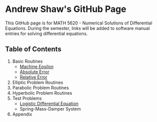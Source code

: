 # Andrew Shaw's GitHub Page

This GitHub page is for MATH 5620 - Numerical Solutions of Differential Equations. During the semester, links will be added to software manual entries for solving differential equations.

## Table of Contents

1. Basic Routines
    * [Machine Epsilon](https://andrewshaw15.github.io/MATH-5620/HW-1/machine-epsilon)
    * [Absolute Error](https://andrewshaw15.github.io/MATH-5620/HW-1/absolute-error)
    * [Relative Error](https://andrewshaw15.github.io/MATH-5620/HW-1/relative-error)
2. Elliptic Problem Routines
3. Parabolic Problem Routines
4. Hyperbolic Problem Routines
5. Test Problems
    * [Logistic Differential Equation](https://andrewshaw15.github.io/MATH-5620/HW-1/logistic-DE-test)
    * Spring-Mass-Damper System
6. Appendix
